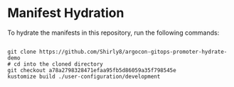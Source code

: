 
# Manifest Hydration

To hydrate the manifests in this repository, run the following commands:

```shell

git clone https://github.com/Shirly8/argocon-gitops-promoter-hydrate-demo
# cd into the cloned directory
git checkout a78a2798328471efaa95fb5d86059a35f798545e
kustomize build ./user-configuration/development
```